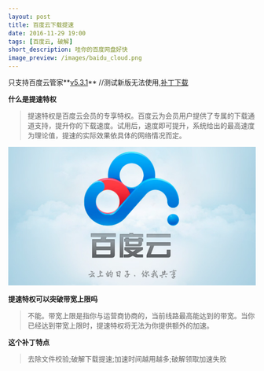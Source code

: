 ```yaml
---
layout: post
title: 百度云下载提速
date: 2016-11-29 19:00
tags: [百度云, 破解]
short_description: 哇你的百度网盘好快
image_preview: /images/baidu_cloud.png
---
```


只支持百度云管家**[v5.3.1][baidu_cloud_exe]** //测试新版无法使用,[补丁下载][crack_patch]

**什么是提速特权**

> 提速特权是百度云会员的专享特权。百度云为会员用户提供了专属的下载通道支持，提升你的下载速度。试用后，速度即可提升，系统给出的最高速度为理论值，提速的实际效果依具体的网络情况而定。

![百度云](/images/baidu-yun-logo.png)

**提速特权可以突破带宽上限吗**

> 不能。带宽上限是指你与运营商协商的，当前线路最高能达到的带宽。当你已经达到带宽上限时，提速特权将无法为你提供额外的加速。

**这个补丁特点**

> 去除文件校验;破解下载提速;加速时间越用越多;破解领取加速失败

[baidu_cloud_exe]: https://mega.nz/#!J8YGXJIR!pKQR7sgu7C4slhKQp3B3mK0yZuOo49KrC8XIFQNyUuY
[crack_patch]: https://mega.nz/#!Vw4iQJxJ!5VtkmlKBKrlIboWg_ELKlFUv2Ioi1Uk7-9nk8CpaYUw
